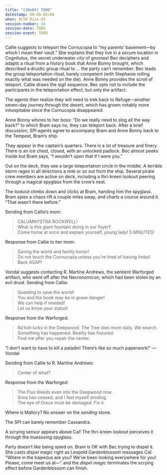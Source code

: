 ```yaml
---
title: "[10e04] TODO"
datestamp: 50-05-02/04
when: AC50 Rixa 02
session-number: 34
session-date: TODO
session-event: TODO
---
```


Callie suggests to teleport the Cornucopia to “my parents’ basement—by which I mean their vault.” She explains that they live in a secure location in Cognitutus, the secret underwater city of gnomes! Bec deciphers and adapts a ritual from a history book that Anne Bonny brought, which described a druidic group ritual to … the party can’t remember. Bec leads the group teleportation ritual, barely competent (with Stephanie rolling exactly what was needed on the die). Anne Bonny provides the scroll of teleport. Callie draws the sigil sequence. Bec opts not to include the participants in the teleportation effect, but only the artifact.

The agents then realize they will need to trek back to Refuge—another seven-day journey through the desert, which has grown notably more inhospitable since the Cornucopia disappeared.

Anne Bonny whines to her boss: “Do we really need to slog all the way back?” to which Bram says no, they can teleport back. After a brief discussion, SPI agents agree to accompany Bram and Anne Bonny back to the Tempest, Bram’s ship.

They appear in the captain’s quarters. There is a lot of treasure and finery. There is an ice chest, closed, with an unlocked padlock. Bec almost peeks inside but Bram says, “I wouldn’t open that if I were you.”

Out on the deck, they see a large teleportation circle in the middle. A terrible storm rages in all directions a mile or so out from the ship. Several pirate crew members are active on deck, including a thri-kreen lookout peering through a magical spyglass from the crow’s nest.

The lookout climbs down and clicks at Bram, handing him the spyglass. Bram spies a chaos rift a couple miles away, and charts a course around it. “That wasn’t there before.”

Sending from Callie’s mom:

> CALUMNYSTRA ROCKWELL!  
> What is this giant fountain doing in our foyer‽  
> Come home at once and explain yourself, young lady! 5 MINUTES!  

Response from Callie to her mom:

> Saving the world and family honor!  
> Do not touch the Cornucopia unless you're tired of having limbs!  
> Back ASAP!

Vondal suggests contacting R. Martine Andrews, the sentient Warforged artifact, who went off after the Necronomicon, which had been stolen by an evil druid. Sending from Callie:

> Questing to save the world!  
> You and the book may be in grave danger!  
> We can help if needed!  
> Let us know your status!

Response from the Warforged:

> Ra'ksh lurks in the Deepwood. The Tree dies more daily. We search.  
> Something has happened. Reality has fissured.  
> Find me after you repair the center.

“I don’t want to have to kill a paladin! There’s like so much paperwork!” —Vondal

Sending from Callie to R. Martine Andrews:

> Center of what?

Response from the Warforged:

> The Flux bleeds even into the Deepwood now.  
> Sima has ceased, and I feel myself eroding.  
> The eye of Orsus must be damaged. Fix it.

Where is Mallory? No answer on the *sending* stone.

The SPI can barely remember Cassandra.

A scrying sensor appears above Cal! The thri-kreen lookout perceives it through the *trueseeing* spyglass.

Party doesn’t like being spied on. Bram is OK with Bec trying to dispel it. She casts *dispel magic* right as Leopold Gardenblossom messages Cal: “Where in the bajeezus are you? We’ve been looking everywhere for you! Please, come meet us at—” and the *dispel magic* terminates the scrying effect before Gardenblossom can finish.
